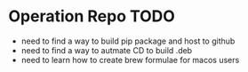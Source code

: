 # Operation Repo TODO

- need to find a way to build pip package and host to github
- need to find a way to autmate CD to build .deb 
- need to learn how to create brew formulae for macos users
